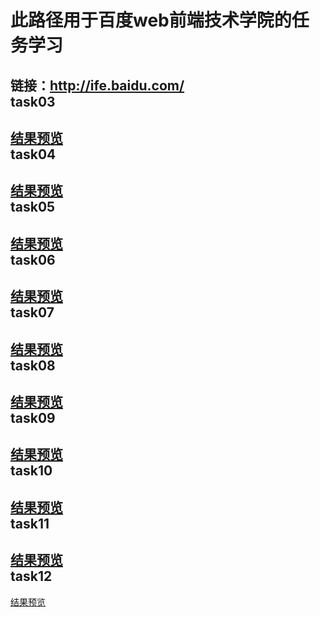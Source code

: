 此路径用于百度web前端技术学院的任务学习<br>
========
链接：http://ife.baidu.com/<br>
task03<br>
-----
[结果预览](http://htmlpreview.github.io/?https://github.com/newcodero/learning-journey/blob/master/webLearning/baiduWebLearning/task03/project_train_1.html)<br>
task04<br>
-----
[结果预览](http://htmlpreview.github.io/?https://github.com/newcodero/learning-journey/blob/master/webLearning/baiduWebLearning/task04/project_train_2.html)<br>
task05<br>
-----
[结果预览](htmlpreview.github.io/?https://github.com/newcodero/learning-journey/blob/master/webLearning/baiduWebLearning/task05_js1/resume.html)<br>
task06<br>
-----
[结果预览](http://htmlpreview.github.io/?https://github.com/newcodero/learning-journey/blob/master/webLearning/baiduWebLearning/task06_js2/js_1.html)<br>
task07
-----
[结果预览](http://htmlpreview.github.io/?https://github.com/newcodero/learning-journey/blob/master/webLearning/baiduWebLearning/task07/js_2.html)<br>
task08
-----
[结果预览](http://htmlpreview.github.io/?https://github.com/newcodero/learning-journey/blob/master/webLearning/baiduWebLearning/task08/js_3.html)<br>
task09
-----
[结果预览](http://htmlpreview.github.io/?https://github.com/newcodero/learning-journey/blob/master/webLearning/baiduWebLearning/task09/js_4.html)<br>
task10
-----
[结果预览](http://htmlpreview.github.io/?https://github.com/newcodero/learning-journey/blob/master/webLearning/baiduWebLearning/task10/js_5.html)<br>
task11
-----
[结果预览](http://htmlpreview.github.io/?https://github.com/newcodero/learning-journey/blob/master/webLearning/baiduWebLearning/task11/js_6.html)<br>
task12
-----
[结果预览](http://htmlpreview.github.io/?https://github.com/newcodero/learning-journey/blob/master/webLearning/baiduWebLearning/task12/js_7.html)<br>

